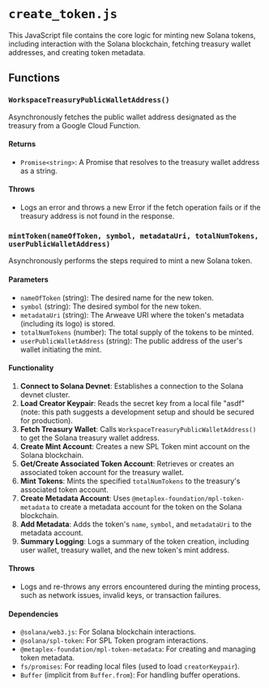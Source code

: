 # `create_token.js`

This JavaScript file contains the core logic for minting new Solana tokens, including interaction with the Solana blockchain, fetching treasury wallet addresses, and creating token metadata.

## Functions

### `WorkspaceTreasuryPublicWalletAddress()`

Asynchronously fetches the public wallet address designated as the treasury from a Google Cloud Function.

#### Returns

* `Promise<string>`: A Promise that resolves to the treasury wallet address as a string.

#### Throws

* Logs an error and throws a new Error if the fetch operation fails or if the treasury address is not found in the response.

### `mintToken(nameOfToken, symbol, metadataUri, totalNumTokens, userPublicWalletAddress)`

Asynchronously performs the steps required to mint a new Solana token.

#### Parameters

* `nameOfToken` (string): The desired name for the new token.
* `symbol` (string): The desired symbol for the new token.
* `metadataUri` (string): The Arweave URI where the token's metadata (including its logo) is stored.
* `totalNumTokens` (number): The total supply of the tokens to be minted.
* `userPublicWalletAddress` (string): The public address of the user's wallet initiating the mint.

#### Functionality

1.  **Connect to Solana Devnet**: Establishes a connection to the Solana devnet cluster.
2.  **Load Creator Keypair**: Reads the secret key from a local file "asdf" (note: this path suggests a development setup and should be secured for production).
3.  **Fetch Treasury Wallet**: Calls `WorkspaceTreasuryPublicWalletAddress()` to get the Solana treasury wallet address.
4.  **Create Mint Account**: Creates a new SPL Token mint account on the Solana blockchain.
5.  **Get/Create Associated Token Account**: Retrieves or creates an associated token account for the treasury wallet.
6.  **Mint Tokens**: Mints the specified `totalNumTokens` to the treasury's associated token account.
7.  **Create Metadata Account**: Uses `@metaplex-foundation/mpl-token-metadata` to create a metadata account for the token on the Solana blockchain.
8.  **Add Metadata**: Adds the token's `name`, `symbol`, and `metadataUri` to the metadata account.
9.  **Summary Logging**: Logs a summary of the token creation, including user wallet, treasury wallet, and the new token's mint address.

#### Throws

* Logs and re-throws any errors encountered during the minting process, such as network issues, invalid keys, or transaction failures.

#### Dependencies

* `@solana/web3.js`: For Solana blockchain interactions.
* `@solana/spl-token`: For SPL Token program interactions.
* `@metaplex-foundation/mpl-token-metadata`: For creating and managing token metadata.
* `fs/promises`: For reading local files (used to load `creatorKeypair`).
* `Buffer` (implicit from `Buffer.from`): For handling buffer operations.